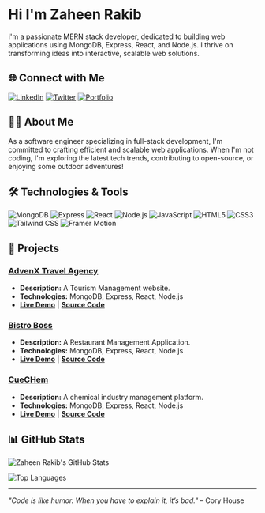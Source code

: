 # Hi I'm Zaheen Rakib

I'm a passionate MERN stack developer, dedicated to building web applications using MongoDB, Express, React, and Node.js. I thrive on transforming ideas into interactive, scalable web solutions.

## 🌐 Connect with Me

[![LinkedIn](https://img.shields.io/badge/-LinkedIn-0077B5?style=for-the-badge&logo=linkedin&logoColor=white)](https://www.linkedin.com/in/zaheenrakib/)
[![Twitter](https://img.shields.io/badge/-Twitter-1DA1F2?style=for-the-badge&logo=twitter&logoColor=white)](https://twitter.com/zaheenrakib)
[![Portfolio](https://img.shields.io/badge/-Portfolio-000?style=for-the-badge&logo=portfolio&logoColor=white)](https://zaheenrakib.com)

## 🧑‍💻 About Me

As a software engineer specializing in full-stack development, I'm committed to crafting efficient and scalable web applications. When I'm not coding, I'm exploring the latest tech trends, contributing to open-source, or enjoying some outdoor adventures!

## 🛠️ Technologies & Tools

![MongoDB](https://img.shields.io/badge/-MongoDB-4ea94b?style=for-the-badge&logo=mongodb&logoColor=white)
![Express](https://img.shields.io/badge/-Express-black?style=for-the-badge&logo=express&logoColor=white)
![React](https://img.shields.io/badge/-React-61DAFB?style=for-the-badge&logo=react&logoColor=white)
![Node.js](https://img.shields.io/badge/-Node.js-339933?style=for-the-badge&logo=node.js&logoColor=white)
![JavaScript](https://img.shields.io/badge/-JavaScript-F7DF1E?style=for-the-badge&logo=javascript&logoColor=black)
![HTML5](https://img.shields.io/badge/-HTML5-E34F26?style=for-the-badge&logo=html5&logoColor=white)
![CSS3](https://img.shields.io/badge/-CSS3-1572B6?style=for-the-badge&logo=css3&logoColor=white)
![Tailwind CSS](https://img.shields.io/badge/-TailwindCSS-38B2AC?style=for-the-badge&logo=tailwind-css&logoColor=white)
![Framer Motion](https://img.shields.io/badge/-Framer%20Motion-0055FF?style=for-the-badge&logo=framer&logoColor=white)

## 🚀 Projects

### [AdvenX Travel Agency](https://tourism-management-52d9d.web.app)
- **Description:** A Tourism Management website.
- **Technologies:** MongoDB, Express, React, Node.js
- **[Live Demo](https://tourism-management-52d9d.web.app)** | **[Source Code](https://github.com/programming-hero-web-course-4/B9A10-client-side-zaheenrakib)**

### [Bistro Boss](https://bistro-boss-da37b.web.app)
- **Description:** A Restaurant Management Application.
- **Technologies:** MongoDB, Express, React, Node.js
- **[Live Demo](https://bistro-boss-da37b.web.app)** | **[Source Code](https://github.com/zaheenrakib/Bistro-Boss-Client)**

### [CueCHem](https://cuechem.vercel.app)
- **Description:** A chemical industry management platform.
- **Technologies:** MongoDB, Express, React, Node.js
- **[Live Demo](https://cuechem.vercel.app)** | **[Source Code](https://github.com/zaheenrakib/CueChem-Center)**

## 📊 GitHub Stats

![Zaheen Rakib's GitHub Stats](https://github-readme-stats.vercel.app/api?username=zaheenrakib&show_icons=true&theme=radical&hide=contribs,prs)

![Top Languages](https://github-readme-stats.vercel.app/api/top-langs/?username=zaheenrakib&layout=compact&theme=radical)

---

*"Code is like humor. When you have to explain it, it’s bad."* – Cory House
